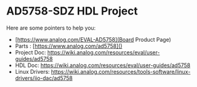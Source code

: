 # AD5758-SDZ HDL Project

Here are some pointers to help you:
  * [https://www.analog.com/EVAL-AD5758](Board Product Page)
  * Parts : [https://www.analog.com/ad5758]()
  * Project Doc: https://wiki.analog.com/resources/eval/user-guides/ad5758
  * HDL Doc: https://wiki.analog.com/resources/eval/user-guides/ad5758
  * Linux Drivers: https://wiki.analog.com/resources/tools-software/linux-drivers/iio-dac/ad5758

